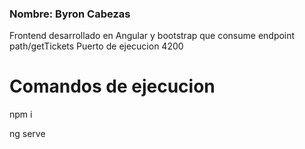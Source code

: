 
### Nombre: Byron Cabezas  ###

 Frontend desarrollado en Angular y bootstrap que consume endpoint path/getTickets
 Puerto de ejecucion 4200

# Comandos de ejecucion
 npm i
 
 ng serve